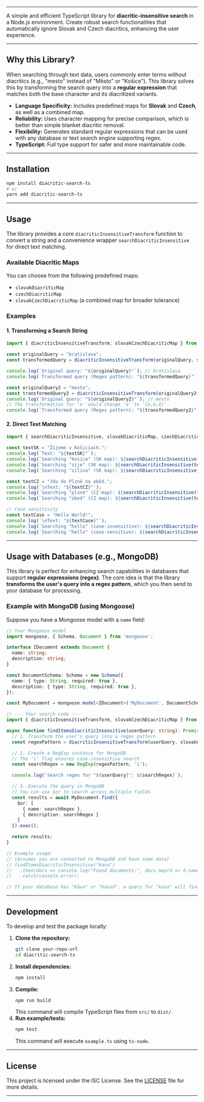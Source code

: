 -----

[](https://www.google.com/search?q=https://www.npmjs.com/package/diacritic-search-ts)
[](https://opensource.org/licenses/ISC)

A simple and efficient TypeScript library for **diacritic-insensitive search** in a Node.js environment. Create robust search functionalities that automatically ignore Slovak and Czech diacritics, enhancing the user experience.

-----

## Why this Library?

When searching through text data, users commonly enter terms without diacritics (e.g., "mesto" instead of "Město" or "Košice"). This library solves this by transforming the search query into a **regular expression** that matches both the base character and its diacritized variants.

  * **Language Specificity:** Includes predefined maps for **Slovak** and **Czech**, as well as a combined map.
  * **Reliability:** Uses character mapping for precise comparison, which is better than simple blanket diacritic removal.
  * **Flexibility:** Generates standard regular expressions that can be used with any database or text search engine supporting regex.
  * **TypeScript:** Full type support for safer and more maintainable code.

-----

## Installation

```bash
npm install diacritic-search-ts
# or
yarn add diacritic-search-ts
```

-----

## Usage

The library provides a core `diacriticInsensitiveTransform` function to convert a string and a convenience wrapper `searchDiacriticInsensitive` for direct text matching.

### Available Diacritic Maps

You can choose from the following predefined maps:

  * `slovakDiacriticMap`
  * `czechDiacriticMap`
  * `slovakCzechDiacriticMap` (a combined map for broader tolerance)

### Examples

#### 1\. Transforming a Search String

```typescript
import { diacriticInsensitiveTransform, slovakCzechDiacriticMap } from 'diacritic-search-ts';

const originalQuery = "bratislava";
const transformedQuery = diacriticInsensitiveTransform(originalQuery, slovakCzechDiacriticMap);

console.log(`Original query: "${originalQuery}"`); // bratislava
console.log(`Transformed query (Regex pattern): "${transformedQuery}"`); // bratislava (since it has no characters from the map)

const originalQuery2 = "mesto";
const transformedQuery2 = diacriticInsensitiveTransform(originalQuery2, slovakCzechDiacriticMap);
console.log(`Original query: "${originalQuery2}"`); // mesto
// The transformation for 'e' would change 'e' to '[e,é,ě]'
console.log(`Transformed query (Regex pattern): "${transformedQuery2}"`); // m[e,é,ě]sto
```

#### 2\. Direct Text Matching

```typescript
import { searchDiacriticInsensitive, slovakDiacriticMap, czechDiacriticMap } from 'diacritic-search-ts';

const textSK = "Žijeme v Košiciach.";
console.log(`Text: "${textSK}"`);
console.log(`Searching "kosice" (SK map): ${searchDiacriticInsensitive(textSK, "kosice", slovakDiacriticMap)}`); // true
console.log(`Searching "zije" (SK map): ${searchDiacriticInsensitive(textSK, "zije", slovakDiacriticMap)}`);   // true (for "Žijeme")
console.log(`Searching "zilina" (SK map): ${searchDiacriticInsensitive(textSK, "zilina", slovakDiacriticMap)}`); // false

const textCZ = "Jdu do Plzně na oběd.";
console.log(`\nText: "${textCZ}"`);
console.log(`Searching "plzne" (CZ map): ${searchDiacriticInsensitive(textCZ, "plzne", czechDiacriticMap)}`);     // true (for "Plzně")
console.log(`Searching "obed" (CZ map): ${searchDiacriticInsensitive(textCZ, "obed", czechDiacriticMap)}`);       // true (for "oběd")

// Case sensitivity
const textCase = "Hello World!";
console.log(`\nText: "${textCase}"`);
console.log(`Searching "hello" (case-insensitive): ${searchDiacriticInsensitive(textCase, "hello", slovakDiacriticMap, false)}`); // true
console.log(`Searching "hello" (case-sensitive): ${searchDiacriticInsensitive(textCase, "hello", slovakDiacriticMap, true)}`);   // false
```

-----

## Usage with Databases (e.g., MongoDB)

This library is perfect for enhancing search capabilities in databases that support **regular expressions (regex)**. The core idea is that the library **transforms the user's query into a regex pattern**, which you then send to your database for processing.

### Example with MongoDB (using Mongoose)

Suppose you have a Mongoose model with a `name` field:

```typescript
// Your Mongoose model
import mongoose, { Schema, Document } from 'mongoose';

interface IDocument extends Document {
  name: string;
  description: string;
}

const DocumentSchema: Schema = new Schema({
  name: { type: String, required: true },
  description: { type: String, required: true },
});

const MyDocument = mongoose.model<IDocument>('MyDocument', DocumentSchema);

// --- Your search code ---
import { diacriticInsensitiveTransform, slovakCzechDiacriticMap } from 'diacritic-search-ts';

async function findItemsDiacriticInsensitive(userQuery: string): Promise<IDocument[]> {
  // 1. Transform the user's query into a regex pattern
  const regexPattern = diacriticInsensitiveTransform(userQuery, slovakCzechDiacriticMap);

  // 2. Create a RegExp instance for MongoDB
  // The 'i' flag ensures case-insensitive search
  const searchRegex = new RegExp(regexPattern, 'i');

  console.log(`Search regex for "${userQuery}": ${searchRegex}`);

  // 3. Execute the query in MongoDB
  // You can use $or to search across multiple fields
  const results = await MyDocument.find({
    $or: [
      { name: searchRegex },
      { description: searchRegex }
    ]
  }).exec();

  return results;
}

// Example usage:
// (Assumes you are connected to MongoDB and have some data)
// findItemsDiacriticInsensitive("kava")
//   .then(docs => console.log("Found documents:", docs.map(d => d.name)))
//   .catch(console.error);

// If your database has "Káva" or "Kávoň", a query for "kava" will find them.
```

-----

## Development

To develop and test the package locally:

1.  **Clone the repository:**
    ```bash
    git clone your-repo-url
    cd diacritic-search-ts
    ```
2.  **Install dependencies:**
    ```bash
    npm install
    ```
3.  **Compile:**
    ```bash
    npm run build
    ```
    This command will compile TypeScript files from `src/` to `dist/`.
4.  **Run example/tests:**
    ```bash
    npm test
    ```
    This command will execute `example.ts` using `ts-node`.

-----

## License

This project is licensed under the ISC License. See the [LICENSE](https://www.google.com/search?q=LICENSE) file for more details.

-----